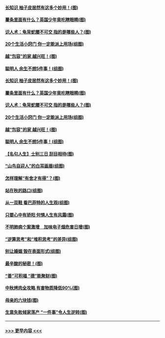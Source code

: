 #### [长知识 柚子皮居然有这多个妙用！(图)](../pages/p8/907425.md?t=09171100) 
#### [薯条里面有什么？英国少年竟吃瞎眼睛(图)](../pages/p8/907381.md?t=09171100) 
#### [识人术：龟背蛇腰不可交 指的是哪些人？(图)](../pages/p8/907503.md?t=09171100) 
#### [20个生活小窍门 你一定能派上用场(组图)](../pages/p8/907510.md?t=09171100) 
#### [越“包容”的家 越兴旺！(图)](../pages/p8/907328.md?t=09171100) 
#### [聪明人 余生不想5件事！(组图)](../pages/p8/907364.md?t=09171100) 
#### [长知识 柚子皮居然有这多个妙用！(图)](../pages/p8/907425.md?t=09171100) 
#### [薯条里面有什么？英国少年竟吃瞎眼睛(图)](../pages/p8/907381.md?t=09171100) 
#### [识人术：龟背蛇腰不可交 指的是哪些人？(图)](../pages/p8/907503.md?t=09171100) 
#### [20个生活小窍门 你一定能派上用场(组图)](../pages/p8/907510.md?t=09171100) 
#### [越“包容”的家 越兴旺！(图)](../pages/p8/907328.md?t=09171100) 
#### [聪明人 余生不想5件事！(组图)](../pages/p8/907364.md?t=09171100) 
#### [【名句人生】士别三日 刮目相待(图)](../pages/p8/906988.md?t=09171100) 
#### [“山鸟自迎人”的白耳画眉(组图)](../pages/p8/907332.md?t=09171100) 
#### [怎样理解“有舍才有得”？(图)](../pages/p8/906872.md?t=09171100) 
#### [站在秋的路口(组图)](../pages/p8/906914.md?t=09171100) 
#### [从一双鞋 看巴菲特的人生观(组图)](../pages/p8/907311.md?t=09171100) 
#### [只要心中有骄阳 何惧人生有风霜(图)](../pages/p8/907320.md?t=09171100) 
#### [不明肺病个案激增　加味电子烟危害日增(图)](../pages/p8/907307.md?t=09171100) 
#### [“逆算思考”和“堆积思考”的差异(组图)](../pages/p8/907229.md?t=09171100) 
#### [别让婚姻 毁在表面形式(组图)](../pages/p8/907118.md?t=09171100) 
#### [最辛酸的秘密！(图)](../pages/p8/906327.md?t=09171100) 
#### [“善”可积福 “德”能聚财(图)](../pages/p8/906906.md?t=09171100) 
#### [中秋烤肉全攻略 有害物质降低90%(图)](../pages/p8/907227.md?t=09171100) 
#### [母亲的六块钱(图)](../pages/p8/907107.md?t=09171100) 
#### [生意失败倾家荡产 “一件事”令人生逆转(图)](../pages/p8/907101.md?t=09171100) 

----
#### [ >>> 更早内容 <<< ](../indexes/p8-earlier.md)
